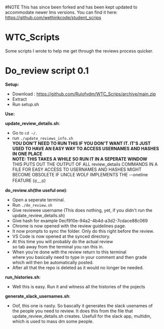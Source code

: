 #NOTE
This has since been forked and has been kept updated to accommodate newer lms versions. You can find it here: https://github.com/wethinkcode/student_scrips

# WTC_Scripts
Some scripts I wrote to help me get through the reviews process quicker.

# Do_review script 0.1
__Setup:__
 - Download : https://github.com/Rulofvdm/WTC_Scrips/archive/main.zip
 - Extract
 - Run setup.sh
    
__Use:__  

__update_review_details.sh__:  
  - Go to `cd ~/`.  
  - run `./update_reviews_info.sh`  
    __YOU DON'T NEED TO RUN THIS IF YOU DON'T WANT IT. IT'S JUST USED TO HAVE AN EASY WAY TO ACCESS USERNAMES AND HASHES IN ONE PLACE__  
    __NOTE: THIS TAKES A WHILE SO RUN IT IN A SEPERATE WINDOW__  
    THIS PUTS OUT THE OUTPUT OF ALL review_details COMMANDS IN A FILE FOR EASY ACCESS TO USERNAMES AND HASHES
    MIGHT BECOME OBSOLETE IF UNCLE WOLF IMPLEMENTS THE --oneline FEATURE (ಥ﹏ಥ)  
    
__do_review.sh(the useful one)__:  
  - Open a seperate terminal.  
  - Run `./do_review.sh`  
  - Give reviewee username (This does nothing, yet, if you didn't run the update_review_details.sh)  
  - Give hash for example 0ecf910e-94a2-4b4d-a3d2-7cdace88c069  
  - Chrome is now opened with the review guidelines page.  
  - It now prompts to sync the folder. Only do this right before the review.  
  - VS Code is now opened at the synced directory.  
  - At this time you will probably do the actual review  
   so tab away from the terminal you ran this in.  
  - When you're done with the review return to this terminal  
   where you basically need to type in your comment and then grade  
   which will then be automatically posted.  
  - After all that the repo is deleted as it would no longer be needed.  
  
__run_histories.sh__:
  - Well this is easy. Run it and witness all the histories of the pojects
  
__generate_slack_usernames.sh__:
  - Oof, this one is nasty. So bascally it generates the slack usenames of the people you need to review. It does this from the file that update_review_details.sh creates. Usefull for the slack app, multidm, which is used to mass dm some people.
